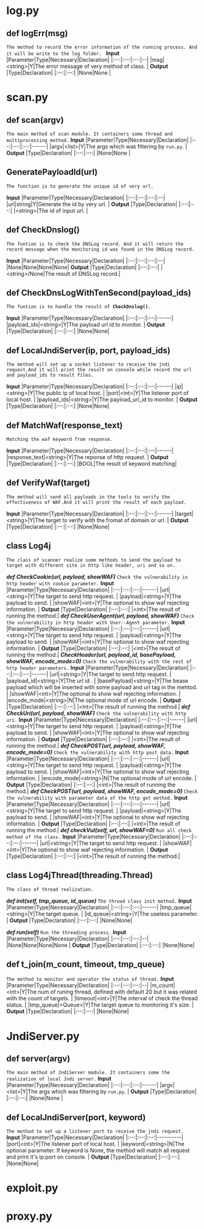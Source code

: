 # log.py
## def logErr(msg)
`The method to record the error information of the running process. And it will be write to the log folder. `
**Input**
|Parameter|Type|Necessary|Declaration|
|:--:|:--:|:--:|--|
|msg|\<string\>|Y|The error message of very method of class. |
**Output**
|Type|Declaration|
|:--:|:--:|
|None|None |

# scan.py
##  def scan(argv)
`The main method of scan module. It containers some thread and multiprocessing method.`
**Input**
|Parameter|Type|Necessary|Declaration|
|:--:|:--:|:--:|------|
|argv|\<list\>|Y|The args which was filtering by `run.py`. |
**Output**
|Type|Declaration|
|:--:|:--:|
|None|None |

## GeneratePayloadId(url)
`The function is to generate the unique id of very url.`

**Input**
|Parameter|Type|Necessary|Declaration|
|:--:|:--:|:--:|:--|
|url|string|Y|Generate the id by very url. |
**Output**
|Type|Declaration|
|:--:|:--:|
|\<string\>|The id of input url. |

##  def CheckDnslog()
`The funtion is to check the DNSLog record. And it will return the record message when the monitoring id was found in the DNSLog record.`

**Input**
|Parameter|Type|Necessary|Declaration|
|:--:|:--:|:--:|:--|
|None|None|None|None|
**Output**
|Type|Declaration|
|:--:|:--:|
|\<string\>/None|The result of DNSLog record.|

##  def CheckDnsLogWithTenSecond(payload_ids)
`The funtion is to handle the result of `**`CheckDnslog()`**`.`

**Input**
|Parameter|Type|Necessary|Declaration|
|:--:|:--:|:--:|------|
|payload_ids|\<string\>|Y|The payload url id to monitor. |
**Output**
|Type|Declaration|
|:--:|:--:|
|None|None|

##  def LocalJndiServer(ip, port, payload_ids)
`The method will set up a socket listener to receive the jndi request.And it will print the result on console while record the url and payload_ids to result files.`

**Input**
|Parameter|Type|Necessary|Declaration|
|:--:|:--:|:--:|------|
|ip|\<string\>|Y|The public ip of local host. |
|port|\<int\>|Y|The listener port of local host. |
|payload_ids|\<string\>|Y|The payload_url_id to monitor. |
**Output**
|Type|Declaration|
|:--:|:--:|
|None|None|

##  def MatchWaf(response_text)
`Matching the waf keyword from response.`

**Input**
|Parameter|Type|Necessary|Declaration|
|:--:|:--:|:--:|------|
|response_text|\<string\>|Y|The reponse of http request. |
**Output**
|Type|Declaration|
|:--:|:--:|
|BOOL|The result of keyword matching|

##  def VerifyWaf(target)
`The method will send all payloads in the tools to verify the effectiveness of WAF.And it will print the result of each payload.`

**Input**
|Parameter|Type|Necessary|Declaration|
|:--:|:--:|:--:|------|
|target|\<string\>|Y|The target to verify with the fromat of domain or url. |
**Output**
|Type|Declaration|
|:--:|:--:|
|None|None|

##  class Log4j
`The class of scanner realize some methods to send the payload to target with different site in http like header, uri and so on.`

***def CheckCookie(url, payload, showWAF)***
`Check the vulnerability in http header with cookie parameter.`
**Input**
|Parameter|Type|Necessary|Declaration|
|:--:|:--:|:--:|------|
|url|\<string\>|Y|The target to send http request. |
|payload|\<string\>|Y|The payload to send. |
|showWAF|\<int\>|Y|The optional to show waf rejecting information. |
**Output**
|Type|Declaration|
|:--:|:--:|
|\<int\>|The result of running the method.|
***def CheckUserAgent(url, payload, showWAF)***
`Check the vulnerability in http header with User--Agent parameter.`
**Input**
|Parameter|Type|Necessary|Declaration|
|:--:|:--:|:--:|------|
|url|\<string\>|Y|The target to send http request. |
|payload|\<string\>|Y|The payload to send. |
|showWAF|\<int\>|Y|The optional to show waf rejecting information. |
**Output**
|Type|Declaration|
|:--:|:--:|
|\<int\>|The result of running the method.|
***CheckHeader(url, payload_id, basePayload, showWAF, encode_mode=0)***
`Check the vulnerability with the rest of http header parameters.`
**Input**
|Parameter|Type|Necessary|Declaration|
|:--:|:--:|:--:|------|
|url|\<string\>|Y|The target to send http request. |
|payload_id|\<string\>|Y|The url id . |
|basePayload|\<string\>|Y|The bease payload which will be inserted with some payload and url tag in the mehtod. |
|showWAF|\<int\>|Y|The optional to show waf rejecting information. |
|encode_mode|\<string\>|N|The optional mode of url encode. |
**Output**
|Type|Declaration|
|:--:|:--:|
|\<int\>|The result of running the method.|
***def CheckUri(url, payload, showWAF)***
`Check the vulnerability with http uri.`
**Input**
|Parameter|Type|Necessary|Declaration|
|:--:|:--:|:--:|------|
|url|\<string\>|Y|The target to send http request. |
|payload|\<string\>|Y|The payload to send. |
|showWAF|\<int\>|Y|The optional to show waf rejecting information. |
**Output**
|Type|Declaration|
|:--:|:--:|
|\<int\>|The result of running the method.|
***def CheckPOST(url, payload, showWAF, encode_mode=0)***
`Check the vulnerability with http post data.`
**Input**
|Parameter|Type|Necessary|Declaration|
|:--:|:--:|:--:|------|
|url|\<string\>|Y|The target to send http request. |
|payload|\<string\>|Y|The payload to send. |
|showWAF|\<int\>|Y|The optional to show waf rejecting information. |
|encode_mode|\<string\>|N|The optional mode of url encode. |
**Output**
|Type|Declaration|
|:--:|:--:|
|\<int\>|The result of running the method.|
***def CheckPOST(url, payload, showWAF, encode_mode=0)***
`Check the vulnerability with parameter data of the http get method.`
**Input**
|Parameter|Type|Necessary|Declaration|
|:--:|:--:|:--:|------|
|url|\<string\>|Y|The target to send http request. |
|payload|\<string\>|Y|The payload to send. |
|showWAF|\<int\>|Y|The optional to show waf rejecting information. |
**Output**
|Type|Declaration|
|:--:|:--:|
|\<int\>|The result of running the method.|
***def checkVul(self, url, showWAF=0)***
`Run all check method of the class.`
**Input**
|Parameter|Type|Necessary|Declaration|
|:--:|:--:|:--:|------|
|url|\<string\>|Y|The target to send http request. |
|showWAF|\<int\>|Y|The optional to show waf rejecting information. |
**Output**
|Type|Declaration|
|:--:|:--:|
|\<int\>|The result of running the method.|

##  class Log4jThread(threading.Thread)
`The class of thread realization.`

***def __init__(self, tmp_queue, id_queue)***
`The thread class init method.`
**Input**
|Parameter|Type|Necessary|Declaration|
|:--:|:--:|:--:|------|
|tmp_queue|\<string\>|Y|The target queue. |
|id_queue|\<string\>|Y|The useless parameter. |
**Output**
|Type|Declaration|
|:--:|:--:|
|None|None|

***def run(self)***
`Run the threading process.`
**Input**
|Parameter|Type|Necessary|Declaration|
|:--:|:--:|:--:|--|
|None|None|None|None |
**Output**
|Type|Declaration|
|:--:|:--:|
|None|None|

##  def t_join(m_count, timeout, tmp_queue)
`The method to monitor and operator the status of thread.`
**Input**
|Parameter|Type|Necessary|Declaration|
|:--:|:--:|:--:|--|
|m_count|\<int>|Y|The num of runing thread, defined with default 20 but it was related with the count of targets. |
|timeout|\<int>|Y|The interval of check the thread status. |
|tmp_queue|\<Queue>|Y|The target queue to monitoring it's size. |
**Output**
|Type|Declaration|
|:--:|:--:|
|None|None|


# JndiServer.py
##  def server(argv)
`The main method of JndiServer module. It containers some the realization of local Jndi server.`
**Input**
|Parameter|Type|Necessary|Declaration|
|:--:|:--:|:--:|------|
|argv|\<list\>|Y|The args which was filtering by `run.py`. |
**Output**
|Type|Declaration|
|:--:|:--:|
|None|None |

##  def LocalJndiServer(port, keyword)
`The method to set up a listener port to receive the jndi request.`
**Input**
|Parameter|Type|Necessary|Declaration|
|:--:|:--:|:--:|----------|
|port|\<int\>|Y|The listener port of local host. |
|keyword|\<string\>|N|The optional parameter. If keyword is None, the method will match all request and print it's ip:port on console. |
**Output**
|Type|Declaration|
|:--:|:--:|
|None|None|

# exploit.py

# proxy.py


